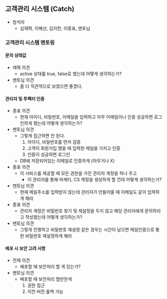 ## 고객관리 시스템 (Catch)
- 참석자
    - 심재혁, 이혜선, 김지한, 이종표, 멘토님
### 고객관리 시스템 멘토링
#### 문의 상태값
- 재혁 의견
    - active 상태를 true, false로 했는데 어떻게 생각하는가?
- 멘토님 의견
    - 좀 더 직관적으로 보였으면 좋겠다.
#### 관리자 및 투펙터 인증
- 종표 의견
    - 현재 아이디, 비밀번호, 이메일을 입력하고 아무 이메일이나 인증 성공하면 로그인하게 했는데 어떻게 생각하는가?
- 멘토님 의견
    - 그렇게 접근하면 안 된다.
        1. 아이디, 비밀번호를 먼저 검증
        2. 고객이 회원가입 했을 때 입력한 메일을 가지고 인증
        3. 인증이 성공하면 로그인
    - DB에 저장되어있는 이메일로 인증하게 (아무거나 X)
- 종표 의견
    - 이 서비스를 제공할 때 모든 권한을 가진 관리자 계정을 하나 주고
        - 이 관리자를 통해 마케터, CS 계정을 생성하게 할 건데 어떻게 생각하는가?
- 멘토님 의견
    - 현재 메일주소를 입력받지 않는데 관리자가 만들어줄 때 이메일도 같이 입력하게 해라
- 종표 의견
    - 관리자 계정은 비밀번호 찾기 및 재설정을 두지 않고 해당 관리자에게 문의하라고 작성했는데 어떻게 생각하는가?
- 멘토님 의견
    - 그렇게 진행하고 비밀번호 재설정 같은 경우는 시간이 남으면 메일인증으로 통한 비밀번호 재설정하게 해라
#### 배포 시 보안 고려 사항
- 전체 의견
    - 배포할 때 보안처리 할 게 있는가?
- 멘토님 의견
    - 배포할 때 보안처리 할만한게
        1. 권한 접근
        2. 이전 버전 롤백 가능